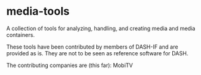 # media-tools
A collection of tools for analyzing, handling, and creating media and media containers.

These tools have been contributed by members of DASH-IF and are provided as is. They are not to be seen as reference software for DASH.

The contributing companies are (this far):
MobiTV
